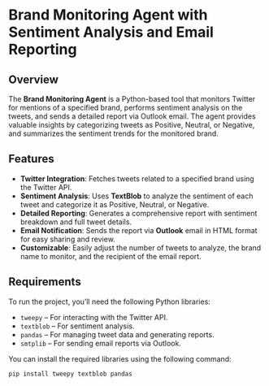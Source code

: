 # Brand Monitoring Agent with Sentiment Analysis and Email Reporting

## Overview
The **Brand Monitoring Agent** is a Python-based tool that monitors Twitter for mentions of a specified brand, performs sentiment analysis on the tweets, and sends a detailed report via Outlook email. The agent provides valuable insights by categorizing tweets as Positive, Neutral, or Negative, and summarizes the sentiment trends for the monitored brand.

## Features
- **Twitter Integration**: Fetches tweets related to a specified brand using the Twitter API.
- **Sentiment Analysis**: Uses **TextBlob** to analyze the sentiment of each tweet and categorize it as Positive, Neutral, or Negative.
- **Detailed Reporting**: Generates a comprehensive report with sentiment breakdown and full tweet details.
- **Email Notification**: Sends the report via **Outlook** email in HTML format for easy sharing and review.
- **Customizable**: Easily adjust the number of tweets to analyze, the brand name to monitor, and the recipient of the email report.

## Requirements
To run the project, you’ll need the following Python libraries:
- `tweepy` – For interacting with the Twitter API.
- `textblob` – For sentiment analysis.
- `pandas` – For managing tweet data and generating reports.
- `smtplib` – For sending email reports via Outlook.

You can install the required libraries using the following command:
```bash
pip install tweepy textblob pandas
